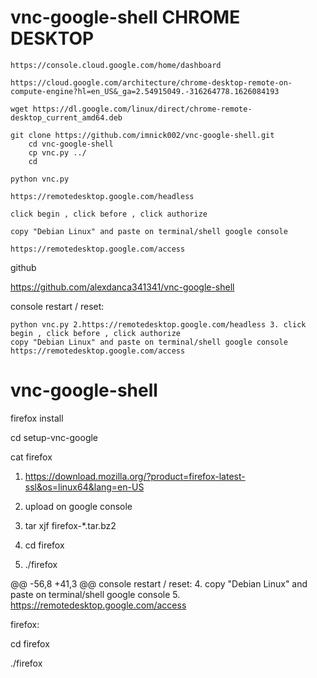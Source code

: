 # vnc-google-shell CHROME DESKTOP

    https://console.cloud.google.com/home/dashboard

    https://cloud.google.com/architecture/chrome-desktop-remote-on-compute-engine?hl=en_US&_ga=2.54915049.-316264778.1626084193

    wget https://dl.google.com/linux/direct/chrome-remote-desktop_current_amd64.deb

    git clone https://github.com/imnick002/vnc-google-shell.git
        cd vnc-google-shell
        cp vnc.py ../
        cd

    python vnc.py

    https://remotedesktop.google.com/headless

    click begin , click before , click authorize

    copy "Debian Linux" and paste on terminal/shell google console

    https://remotedesktop.google.com/access

github

https://github.com/alexdanca341341/vnc-google-shell

console restart / reset:

    python vnc.py 2.https://remotedesktop.google.com/headless 3. click begin , click before , click authorize
    copy "Debian Linux" and paste on terminal/shell google console
    https://remotedesktop.google.com/access



# vnc-google-shell

firefox install

 cd setup-vnc-google

 cat firefox

 1. https://download.mozilla.org/?product=firefox-latest-ssl&os=linux64&lang=en-US

 2. upload on google console

 3. tar xjf firefox-*.tar.bz2

 4. cd firefox

 5. ./firefox



@@ -56,8 +41,3 @@ console restart / reset:
4. copy "Debian Linux" and paste on terminal/shell google console
5. https://remotedesktop.google.com/access

firefox:

cd firefox

./firefox
